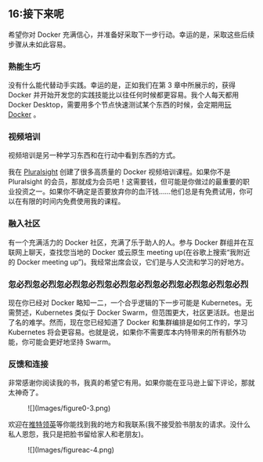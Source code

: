 ## 16:接下来呢

希望你对 Docker 充满信心，并准备好采取下一步行动。幸运的是，采取这些后续步骤从未如此容易。

### 熟能生巧

没有什么能代替动手实践。幸运的是，正如我们在第 3 章中所展示的，获得 Docker 并开始开发您的实践技能比以往任何时候都更容易。我个人每天都用 Docker Desktop，需要用多个节点快速测试某个东西的时候，会定期用[玩 Docker](https://play-with-docker.com/) 。

### 视频培训

视频培训是另一种学习东西和在行动中看到东西的方式。

我在 [Pluralsight](http://app.pluralsight.com/author/nigel-poulton) 创建了很多高质量的 Docker 视频培训课程。如果你不是 Pluralsight 的会员，那就成为会员吧！这需要钱，但可能是你做过的最重要的职业投资之一。如果你不确定是否要放弃你的血汗钱……他们总是有免费试用，你可以在有限的时间内免费使用我的课程。

### 融入社区

有一个充满活力的 Docker 社区，充满了乐于助人的人。参与 Docker 群组并在互联网上聊天，查找您当地的 Docker 或云原生 meeting up(在谷歌上搜索“我附近的 Docker meeting up”)。我经常出席会议，它们是与人交流和学习的好地方。

### 忽必烈忽必烈忽必烈忽必烈忽必烈忽必烈忽必烈忽必烈忽必烈忽必烈

现在你已经对 Docker 略知一二，一个合乎逻辑的下一步可能是 Kubernetes。无需赘述，Kubernetes 类似于 Docker Swarm，但范围更大，社区更活跃。也是出了名的难学。然而，现在您已经知道了 Docker 和集群编排是如何工作的，学习 Kubernetes 将会更容易。也就是说，如果你不需要库本内特带来的所有额外功能，你可能会更好地坚持 Swarm。

### 反馈和连接

非常感谢你阅读我的书，我真的希望它有用。如果你能在亚马逊上留下评论，那就太神奇了。

<figure class="image" style="width: 396px">![](Images/figure0-3.png)

<figcaption></figcaption>

</figure>

欢迎在[推特](https://twitter.com/nigelpoulton)[领英](https://www.linkedin.com/in/nigelpoulton/)等你能找到我的地方和我联系(我不接受脸书朋友的请求。没什么私人恩怨，我只是把脸书留给家人和老朋友)。

<figure class="image" style="width: 396px">![](Images/figureac-4.png)

<figcaption></figcaption>

</figure>